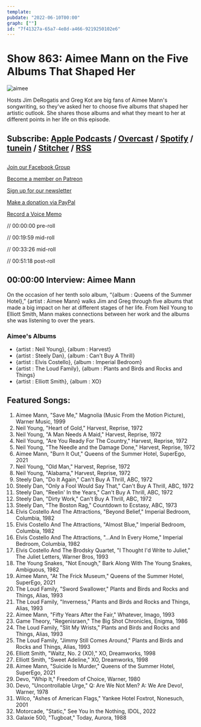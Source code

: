 ```yaml
---
template: 
pubdate: "2022-06-10T00:00"
graph: [""]
id: "7f41327a-65a7-4e8d-a466-9219250102e6"
---
```






# Show 863: Aimee Mann on the Five Albums That Shaped Her

![aimee](https://static.soundopinions.org/images/2022/aimee_mann2.jpeg)

Hosts Jim DeRogatis and Greg Kot are big fans of Aimee Mann's songwriting, so they've asked her to choose five albums that shaped her artistic outlook. She shares those albums and what they meant to her at different points in her life on this episode. 



## Subscribe: [Apple Podcasts](https://itunes.apple.com/us/podcast/sound-opinions/id94793843) / [Overcast](https://overcast.fm/itunes94793843/sound-opinions) / [Spotify](https://open.spotify.com/show/1kNR8YL7TBrQuRxDdS4wtU) / [tunein](https://tunein.com/podcasts/Music-Podcasts/Sound-Opinions-p60273/) / [Stitcher](http://www.stitcher.com/podcast/sound-opinions) / [RSS](https://feeds.simplecast.com/Nn6fjnB0)



## 

[Join our Facebook Group](https://bit.ly/3sivr9T)

[Become a member on Patreon](https://bit.ly/3slWZvc)

[Sign up for our newsletter](https://bit.ly/3eEvRnG)

[Make a donation via PayPal](https://bit.ly/3dmt9lU)

[Record a Voice Memo](https://bit.ly/2RyD5Ah)

// 00:00:00 pre-roll

// 00:19:59 mid-roll

// 00:33:26 mid-roll

// 00:51:18 post-roll



## 00:00:00 Interview: Aimee Mann

On the occasion of her tenth solo album, “{album : Queens of the Summer Hotel},” {artist : Aimee Mann} walks Jim and Greg through five albums that made a big impact on her at different stages of her life. From Neil Young to Elliott Smith, Mann makes connections between her work and the albums she was listening to over the years.


### Aimee's Albums

- {artist : Neil Young}, {album : Harvest}
- {artist : Steely Dan}, {album : Can't Buy A Thrill}
- {artist : Elvis Costello}, {album : Imperial Bedroom}
- {artist : The Loud Family}, {album : Plants and Birds and Rocks and Things}
- {artist : Elliott Smith}, {album : XO}



## Featured Songs:

1. Aimee Mann, "Save Me," Magnolia (Music From the Motion Picture), Warner Music, 1999
2. Neil Young, "Heart of Gold," Harvest, Reprise, 1972
3. Neil Young, "A Man Needs A Maid," Harvest, Reprise, 1972
4. Neil Young, "Are You Ready For The Country," Harvest, Reprise, 1972
5. Neil Young, "The Needle and the Damage Done," Harvest, Reprise, 1972
6. Aimee Mann, "Burn It Out," Queens of the Summer Hotel, SuperEgo, 2021
7. Neil Young, "Old Man," Harvest, Reprise, 1972
8. Neil Young, "Alabama," Harvest, Reprise, 1972
9. Steely Dan, "Do It Again," Can't Buy A Thrill, ABC, 1972
10. Steely Dan, "Only a Fool Would Say That," Can't Buy A Thrill, ABC, 1972
11. Steely Dan, "Reelin' In the Years," Can't Buy A Thrill, ABC, 1972
12. Steely Dan, "Dirty Work," Can't Buy A Thrill, ABC, 1972
13. Steely Dan, "The Boston Rag," Countdown to Ecstasy, ABC, 1973
14. Elvis Costello And The Attractions, "Beyond Belief," Imperial Bedroom, Columbia, 1982
15. Elvis Costello And The Attractions, "Almost Blue," Imperial Bedroom, Columbia, 1982
16. Elvis Costello And The Attractions, "...And In Every Home," Imperial Bedroom, Columbia, 1982
17. Elvis Costello And The Brodsky Quartet, "I Thought I'd Write to Juliet," The Juliet Letters, Warner Bros, 1993
18. The Young Snakes, "Not Enough," Bark Along With The Young Snakes, Ambiguous, 1982
19. Aimee Mann, "At The Frick Museum," Queens of the Summer Hotel, SuperEgo, 2021
20. The Loud Family, "Sword Swallower," Plants and Birds and Rocks and Things, Alias, 1993
21. The Loud Family, "Inverness," Plants and Birds and Rocks and Things, Alias, 1993
22. Aimee Mann, "Fifty Years After the Fair," Whatever, Imago, 1993
23. Game Theory, "Regenisraen," The Big Shot Chronicles, Enigma, 1986
24. The Loud Family, "Slit My Wrists," Plants and Birds and Rocks and Things, Alias, 1993
25. The Loud Family, "Jimmy Still Comes Around," Plants and Birds and Rocks and Things, Alias, 1993
26. Elliott Smith, "Waltz, No. 2 (XO)," XO, Dreamworks, 1998
27. Elliott Smith, "Sweet Adeline," XO, Dreamworks, 1998
28. Aimee Mann, "Suicide Is Murder," Queens of the Summer Hotel, SuperEgo, 2021
29. Devo, "Whip It," Freedom of Choice, Warner, 1980
30. Devo, "Uncontrollable Urge," Q: Are We Not Men? A: We Are Devo!, Warner, 1978
31. Wilco, "Ashes of American Flags," Yankee Hotel Foxtrot, Nonesuch, 2001
32. Motorcade, "Static," See You In the Nothing, IDOL, 2022
33. Galaxie 500, "Tugboat," Today, Aurora, 1988